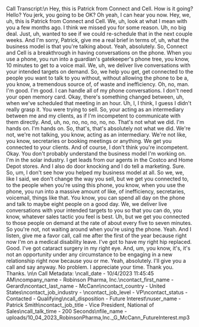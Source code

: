 Call Transcript:\n Hey, this is Patrick from Connect and Cell. How is it going? Hello? You jerk, you going to be OK? Oh yeah, I can hear you now. Hey, we, uh, this is Patrick from Connect and Cell. We, uh, look at what I mean with you a few months ago. I think we missed you for some reason. Uh, no big deal. Just, uh, wanted to see if we could re-schedule that in the next couple weeks. And I'm sorry, Patrick, give me a real brief in terms of, uh, what the business model is that you're talking about. Yeah, absolutely. So, Connect and Cell is a breakthrough in having conversations on the phone. When you use a phone, you run into a guardian's gatekeeper's phone tree, you know, 10 minutes to get to a voice mail. We, uh, we deliver live conversations with your intended targets on demand. So, we help you get, get connected to the people you want to talk to you without, without allowing the phone to be a, you know, a tremendous source of, of waste and inefficiency. Oh, no, man. I'm good. I'm good. I can handle all of my phone conversations. I don't need your open memory card. Okay, there's something changed between, uh, when we've scheduled that meeting in an hour. Uh, I, I think, I guess I didn't really grasp it. You were trying to sell. So, your acting as an intermediary between me and my clients, as if I'm incompetent to communicate with them directly. And, uh, no, no, no, no, no, no. That's not what we did. I'm hands on. I'm hands on. So, that's, that's absolutely not what we did. We're not, we're not talking, you know, acting as an intermediary. We're not like, you know, secretaries or booking meetings or anything. We get you connected to your clients. And of course, I don't think you're incompetent. Okay. You don't probably understand the business model I'm working on. I'm in the solar industry. I get leads from our agents in the Costco and Home Depot stores. And I also do door knocking and I do tell a marketing. Sure. So, um, I don't see how you helped my business model at all. So we, we, like I said, we don't change the way you sell, but we get you connected to, to the people when you're using this phone, you know, when you use the phone, you run into a massive amount of like, of inefficiency, secretaries, voicemail, things like that. You know, you can spend all day on the phone and talk to maybe eight people on a good day. We, we deliver live conversations with your intended targets to you so that you can do, you know, whatever sales tactic you feel is best. Uh, but we get you connected to those people on demand at the rate of about every five to seven minutes. So you're not, not waiting around when you're using the phone. Yeah. And I listen, give me a favor call, call me after the first of the year because right now I'm on a medical disability leave. I've got to have my right hip replaced. Good. I've got cataract surgery in my right eye. And, um, you know, it's, it's not an opportunity under any circumstance to be engaging in a new relationship right now because you or me. Yeah, absolutely. I'll give you a call and say anyway. No problem. I appreciate your time. Thank you. Thanks. \n\n Call Metadata: \ncall_date - 10/4/2023 11:45:45 AM\ncompany_name - Robinson Pharma, Inc.\ncontact_first_name - Gerard\ncontact_last_name - McCann\ncontact_country - United States\ncontact_job_industry - \ncontact_job_level - VP\ncontact_status - Contacted - Qualifying\ncall_disposition - Future Interest\nuser_name - Patrick Smith\ncontact_job_title - Vice President, National of Sales\ncall_talk_time - 200 Seconds\nfile_name - uploads/10_04_2023_RobinsonPharma,Inc._G_McCann_FutureInterest.mp3
